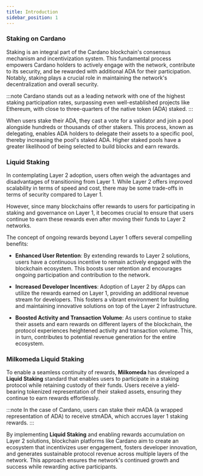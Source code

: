 ```yaml
---
title: Introduction
sidebar_position: 1
---
```


### Staking on Cardano

Staking is an integral part of the Cardano blockchain's consensus mechanism and incentivization system. This fundamental process empowers Cardano holders to actively engage with the network, contribute to its security, and be rewarded with additional ADA for their participation. Notably, staking plays a crucial role in maintaining the network's decentralization and overall security.

:::note 
Cardano stands out as a leading network with one of the highest staking participation rates, surpassing even well-established projects like Ethereum, with close to three-quarters of the native token (ADA) staked.
:::

When users stake their ADA, they cast a vote for a validator and join a pool alongside hundreds or thousands of other stakers. This process, known as delegating, enables ADA holders to delegate their assets to a specific pool, thereby increasing the pool's staked ADA. Higher staked pools have a greater likelihood of being selected to build blocks and earn rewards.

### Liquid Staking



In contemplating Layer 2 adoption, users often weigh the advantages and disadvantages of transitioning from Layer 1. While Layer 2 offers improved scalability in terms of speed and cost, there may be some trade-offs in terms of security compared to Layer 1.

However, since many blockchains offer rewards to users for participating in staking and governance on Layer 1, it becomes crucial to ensure that users continue to earn these rewards even after moving their funds to Layer 2 networks.


The concept of ongoing rewards beyond Layer 1 offers several compelling benefits:

- **Enhanced User Retention**: By extending rewards to Layer 2 solutions, users have a continuous incentive to remain actively engaged with the blockchain ecosystem. This boosts user retention and encourages ongoing participation and contribution to the network.

- **Increased Developer Incentives**: Adoption of Layer 2 by dApps can utilize the rewards earned on Layer 1, providing an additional revenue stream for developers. This fosters a vibrant environment for building and maintaining innovative solutions on top of the Layer 2 infrastructure.

- **Boosted Activity and Transaction Volume**: As users continue to stake their assets and earn rewards on different layers of the blockchain, the protocol experiences heightened activity and transaction volume. This, in turn, contributes to potential revenue generation for the entire ecosystem.

### Milkomeda Liquid Staking

To enable a seamless continuity of rewards, **Milkomeda** has developed a **Liquid Staking** standard that enables users to participate in a staking protocol while retaining custody of their funds. Users receive a yield-bearing tokenized representation of their staked assets, ensuring they continue to earn rewards effortlessly.


:::note
In the case of Cardano, users can stake their mADA (a wrapped representation of ADA) to receive stmADA, which accrues layer 1 staking rewards.
:::


By implementing **Liquid Staking** and enabling rewards accumulation on Layer 2 solutions, blockchain platforms like Cardano aim to create an ecosystem that incentivizes user engagement, fosters developer innovation, and generates sustainable protocol revenue across multiple layers of the network. This approach ensures the network's continued growth and success while rewarding active participants.
